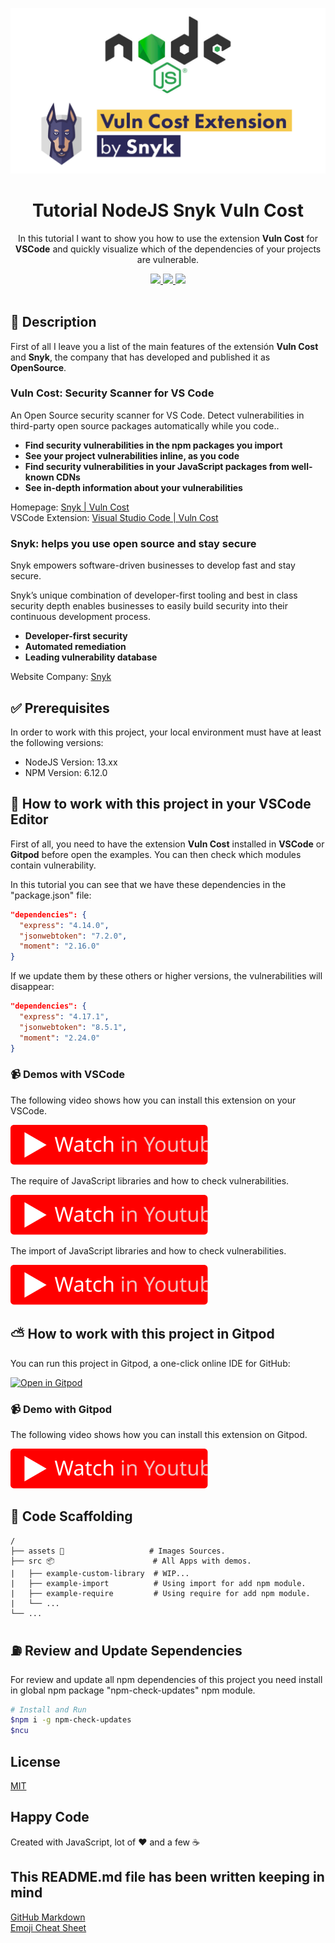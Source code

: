 <p align="center">
  <img src="assets/banner.png" width="600" />
</p>

<h1 align="center">Tutorial NodeJS Snyk Vuln Cost</h1>

<p align="center">In this tutorial I want to show you how to use the extension <strong>Vuln Cost</strong> for <strong>VSCode</strong> and quickly visualize which of the dependencies of your projects are vulnerable.</p>

<p align="center">
  <a title="MIT License" href="LICENSE.md">
    <img src="https://img.shields.io/github/license/gridsome/gridsome.svg?style=flat-square&label=License&colorB=6cc24a">
  </a>
  <a title="Twitter: JoseJ_PR" href="https://twitter.com/JoseJ_PR">
    <img src="https://img.shields.io/twitter/url?color=1991DA&label=Twitter%20%40JoseJ_PR&logo=twitter&logoColor=FFFFFF&style=flat-square&url=https%3A%2F%2Ftwitter.com%2FJoseJ_PR">
  </a>  
  <a title="Github: Sponsors" href="https://github.com/sponsors/JoseJPR">
    <img src="https://img.shields.io/twitter/url?color=032f62&label=Github%20Sponsors%20%40JoseJPR&logo=github&logoColor=FFFFFF&style=flat-square&url=https%3A%2F%2Fgithub.com%2Fsponsors%2FJoseJPR">
  </a>
  <br />
  <br />
</p>

## 🔖 Description

First of all I leave you a list of the main features of the extensión **Vuln Cost** and **Snyk**, the company that has developed and published it as **OpenSource**.

### Vuln Cost: Security Scanner for VS Code

An Open Source security scanner for VS Code. Detect vulnerabilities in third-party open source packages automatically while you code..

* **Find security vulnerabilities in the npm packages you import**
* **See your project vulnerabilities inline, as you code**
* **Find security vulnerabilities in your JavaScript packages from well-known CDNs**
* **See in-depth information about your vulnerabilities**

Homepage: [Snyk | Vuln Cost](https://snyk.io/security-scanner-vuln-cost/) \
VSCode Extension: [Visual Studio Code | Vuln Cost](https://marketplace.visualstudio.com/items?itemName=snyk-security.vscode-vuln-cost)

### Snyk: helps you use open source and stay secure

Snyk empowers software-driven businesses to develop fast and stay secure.

Snyk’s unique combination of developer-first tooling and best in class security depth enables businesses to easily build security into their continuous development process.

* **Developer-first security**
* **Automated remediation**
* **Leading vulnerability database**

Website Company: [Snyk](https://snyk.io/)

## ✅ Prerequisites

In order to work with this project, your local environment must have at least the following versions:

* NodeJS Version: 13.xx
* NPM Version: 6.12.0

## 📐 How to work with this project in your VSCode Editor

First of all, you need to have the extension **Vuln Cost** installed in **VSCode** or **Gitpod** before open the examples. You can then check which modules contain vulnerability.

In this tutorial you can see that we have these dependencies in the "package.json" file:

```json
"dependencies": {
  "express": "4.14.0",
  "jsonwebtoken": "7.2.0",
  "moment": "2.16.0"
}
```

If we update them by these others or higher versions, the vulnerabilities will disappear:

```json
"dependencies": {
  "express": "4.17.1",
  "jsonwebtoken": "8.5.1",
  "moment": "2.24.0"
}
```

### 📹 Demos with VSCode

The following video shows how you can install this extension on your VSCode.

[![Video](./assets/youtube.svg)](https://youtu.be/1_ptjvhxH1s)

The require of JavaScript libraries and how to check vulnerabilities.

[![Video](./assets/youtube.svg)](https://youtu.be/gfi0WC6j8Qk)

The import of JavaScript libraries and how to check vulnerabilities.

[![Video](./assets/youtube.svg)](https://youtu.be/wI4PF-BuM-g)

## ⛅️ How to work with this project in Gitpod

You can run this project in Gitpod, a one-click online IDE for GitHub:

[![Open in Gitpod](https://gitpod.io/button/open-in-gitpod.svg)](https://gitpod.io/#https://github.com/JoseJPR/tutorial-nodejs-snyk-vuln-cost)

### 📹 Demo with Gitpod

The following video shows how you can install this extension on Gitpod.

[![Video](./assets/youtube.svg)](https://youtu.be/jrUTdcDwqwo)

## 📂 Code Scaffolding

```any
/
├── assets 🌈                   # Images Sources.
├── src 📦                      # All Apps with demos.
|   ├── example-custom-library  # WIP...
|   ├── example-import          # Using import for add npm module.
|   ├── example-require         # Using require for add npm module.
|   └── ...
└── ...
```

## ⛽️ Review and Update Sependencies

For review and update all npm dependencies of this project you need install in global npm package "npm-check-updates" npm module.

```bash
# Install and Run
$npm i -g npm-check-updates
$ncu
```

## License

[MIT](LICENSE.md)

## Happy Code

Created with JavaScript, lot of ❤️ and a few ☕️

## This README.md file has been written keeping in mind

[GitHub Markdown](https://guides.github.com/features/mastering-markdown/) \
[Emoji Cheat Sheet](https://www.webfx.com/tools/emoji-cheat-sheet/)
